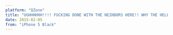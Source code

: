 ```yaml
---
platform: "QZone"
title: "UGHHHHHH!!!! FUCKING DONE WITH THE NEIHBORS HERE!! WHY THE HELL ARE YOU SINGING SO LOUD?!?!?! JUST WANT TO DIE!! I HATE PEOPLE HERE!!"
date: 2015-02-05
from: "iPhone 5 Black"
---
```

